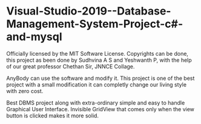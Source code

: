 # Visual-Studio-2019--Database-Management-System-Project-c#-and-mysql
Officially licensed by the MIT Software License. Copyrights can be done, this project as been done by Sudhvina A S and Yeshwanth P, with the help of our great professor Chethan Sir, JNNCE Collage.

AnyBody can use the software and modify it. This project is one of the best project with a small modification it can completly change our living style with zero cost.

Best DBMS project along with extra-ordinary simple and easy to handle Graphical User Interface. Invisible GridView that comes only when the view button is clicked makes it more solid.
